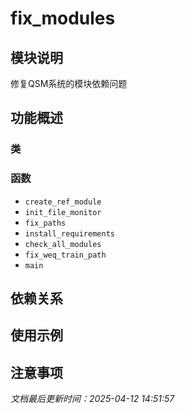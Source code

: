 # fix_modules

## 模块说明
修复QSM系统的模块依赖问题

## 功能概述

### 类


### 函数

- `create_ref_module`
- `init_file_monitor`
- `fix_paths`
- `install_requirements`
- `check_all_modules`
- `fix_weq_train_path`
- `main`

## 依赖关系

## 使用示例

## 注意事项

*文档最后更新时间：2025-04-12 14:51:57*